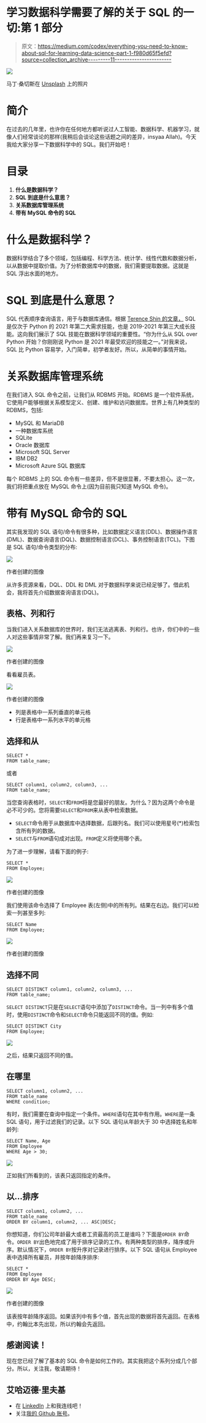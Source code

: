 # 学习数据科学需要了解的关于 SQL 的一切:第 1 部分

> 原文：<https://medium.com/codex/everything-you-need-to-know-about-sql-for-learning-data-science-part-1-f980d65f5efd?source=collection_archive---------11----------------------->

![](img/8f8cffc0aae70172edc255f6f12d6140.png)

马丁·桑切斯在 [Unsplash](https://unsplash.com/s/photos/stack?utm_source=unsplash&utm_medium=referral&utm_content=creditCopyText) 上的照片

# **简介**

在过去的几年里，也许你在任何地方都听说过人工智能、数据科学、机器学习，就像人们经常谈论的那样(我稍后会谈论这些话题之间的差异，insyaa Allah)。今天我给大家分享一下数据科学中的 SQL。我们开始吧！

# 目录

1.  **什么是数据科学？**
2.  **SQL 到底是什么意思？**
3.  **关系数据库管理系统**
4.  **带有 MySQL 命令的 SQL**

# **什么是数据科学？**

数据科学结合了多个领域，包括编程、科学方法、统计学、线性代数和数据分析，以从数据中提取价值。为了分析数据库中的数据，我们需要提取数据。这就是 SQL 浮出水面的地方。

# SQL 到底是什么意思？

SQL 代表顺序查询语言，用于与数据库通信。根据 [Terence Shin 的文章，](https://towardsdatascience.com/the-most-in-demand-skills-for-data-scientists-in-2021-4b2a808f4005) SQL 是仅次于 Python 的 2021 年第二大需求技能，也是 2019-2021 年第三大成长技能。这向我们展示了 SQL 技能在数据科学领域的重要性。“你为什么从 SQL over Python 开始？你刚刚说 Python 是 2021 年最受欢迎的技能之一。”对我来说，SQL 比 Python 容易学，入门简单，初学者友好。所以，从简单的事情开始。

# **关系数据库管理系统**

在我们进入 SQL 命令之前，让我们从 RDBMS 开始。RDBMS 是一个软件系统，它使用户能够根据关系模型定义、创建、维护和访问数据库。世界上有几种类型的 RDBMS，包括:

*   MySQL 和 MariaDB
*   一种数据库系统
*   SQLite
*   Oracle 数据库
*   Microsoft SQL Server
*   IBM DB2
*   Microsoft Azure SQL 数据库

每个 RDBMS 上的 SQL 命令有一些差异，但不是很显著，不要太担心。这一次，我们将把重点放在 MySQL 命令上(因为目前我只知道 MySQL 命令)。

# 带有 MySQL 命令的 SQL

其实我发现的 SQL 语句/命令有很多种，比如数据定义语言(DDL)、数据操作语言(DML)、数据查询语言(DQL)、数据控制语言(DCL)、事务控制语言(TCL)。下图是 SQL 语句/命令类型的分布:

![](img/76b33deb8fde77721e29e1c85e4d166b.png)

作者创建的图像

从许多资源来看，DQL、DDL 和 DML 对于数据科学来说已经足够了。借此机会，我将首先介绍数据查询语言(DQL)。

## 表格、列和行

当我们进入关系数据库的世界时，我们无法逃离表、列和行。也许，你们中的一些人对这些事情非常了解。我们再来复习一下。

![](img/195daf1bdcc36ff3070c4f983f04af81.png)

作者创建的图像

看看雇员表。

![](img/9a52aecb432987c94c0a1c0a2e25c61c.png)

作者创建的图像

*   列是表格中一系列垂直的单元格
*   行是表格中一系列水平的单元格

## 选择和从

```
SELECT *
FROM table_name;
```

或者

```
SELECT column1, column2, column3, ...
FROM table_name;
```

当您查询表格时，`SELECT`和`FROM`将是您最好的朋友。为什么？因为这两个命令是必不可少的。您将需要`SELECT`和`FROM`来从表中检索数据。

*   `SELECT`命令用于从数据库中选择数据，后跟列名。我们可以使用星号(*)检索包含所有列的数据。
*   `SELECT`与`FROM`语句成对出现。`FROM`定义将使用哪个表。

为了进一步理解，请看下面的例子:

```
SELECT *
FROM Employee;
```

![](img/098cdd54ce77eae12b73d8cf5a18a052.png)

作者创建的图像

我们使用该命令选择了 Employee 表(左侧)中的所有列。结果在右边。我们可以检索一列甚至多列:

```
SELECT Name
FROM Employee;
```

![](img/da09eaa691ea64cfc5e54ada054fd8b6.png)

作者创建的图像

## 选择不同

```
SELECT DISTINCT column1, column2, column3, ...
FROM table_name;
```

`SELECT DISTINCT`只是在`SELECT`语句中添加了`DISTINCT`命令。当一列中有多个值时，使用`DISTINCT`命令和`SELECT`命令只能返回不同的值。例如:

```
SELECT DISTINCT City
FROM Employee;
```

![](img/6ca23c7468d58e05634a2165efb16168.png)

之后，结果只返回不同的值。

## 在哪里

```
SELECT column1, column2, ...
FROM table_name 
WHERE condition;
```

有时，我们需要在查询中指定一个条件。`WHERE`语句在其中有作用。`WHERE`是一条 SQL 语句，用于过滤我们的记录。以下 SQL 语句从年龄大于 30 中选择姓名和年龄列:

```
SELECT Name, Age
FROM Employee
WHERE Age > 30;
```

![](img/de34a44c07602fba8c573ee636e4398b.png)

正如我们所看到的，该表只返回指定的条件。

## 以...排序

```
SELECT column1, column2, ...
FROM table_name
ORDER BY column1, column2, ... ASC|DESC;
```

你想知道，你们公司年龄最大或者工资最高的员工是谁吗？下面是`ORDER BY`命令。`ORDER BY`出色地完成了用于排序记录的工作。有两种类型的排序，降序或升序。默认情况下，`ORDER BY`按升序对记录进行排序。以下 SQL 语句从 Employee 表中选择所有雇员，并按年龄降序排序:

```
SELECT *
FROM Employee
ORDER BY Age DESC;
```

![](img/8cf4160ff9bb4b932198ea7831fb4c64.png)

作者创建的图像

该表按年龄降序返回。如果该列中有多个值，首先出现的数据将首先返回。在表格中，约翰比本先出现，所以约翰会先返回。

## 感谢阅读！

现在您已经了解了基本的 SQL 命令是如何工作的。其实我把这个系列分成几个部分。所以，关注我，敬请期待！

## 艾哈迈德·里夫基

*   在 [LinkedIn](https://www.linkedin.com/in/achmad-rifki-raihansyah-bagja/) 上和我连线吧！
*   关注[我的 Github 账号](https://github.com/achmadrrb)。